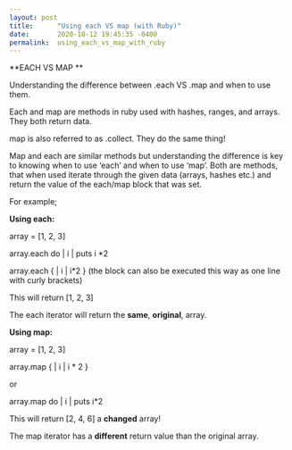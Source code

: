 ```yaml
---
layout: post
title:      "Using each VS map (with Ruby)"
date:       2020-10-12 19:45:35 -0400
permalink:  using_each_vs_map_with_ruby
---
```



**EACH VS MAP ** 

Understanding the difference between .each VS .map and when to use them. 

Each and map are methods in ruby used with hashes, ranges, and arrays. They both return data.

map is also referred to as .collect. They do the same thing!

Map and each are similar methods but understanding the difference is key to knowing when to use ‘each’ and when to use ‘map’. Both are methods, that when used iterate through the given data (arrays, hashes etc.) and return the value of the each/map block that was set. 

For example;

**Using each:**

array =  [1, 2, 3]

array.each do | i |
puts i *2

array.each { | i | i*2 }      (the block can also be executed this way as one line with curly brackets)

This will return [1, 2, 3]

The each iterator will return the **same**, **original**, array.

**Using map:**

array = [1, 2, 3]

array.map { | i | i * 2 }

or 

array.map do | i | 
puts i*2

This will return [2, 4, 6] a **changed** array!

The map iterator has a **different** return value than the original array.  


